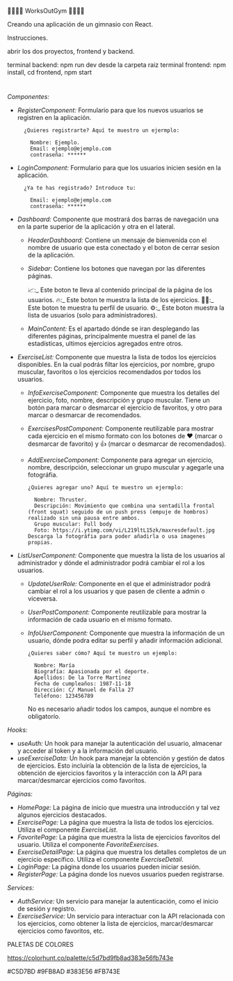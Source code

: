 🏋️‍♀️🏋️‍♀️ WorksOutGym 🏋️‍♀️🏋️‍♀️

Creando una aplicación de un gimnasio con React.

Instrucciones.

abrir los dos proyectos, frontend y backend.

terminal backend: npm run dev desde la carpeta raiz
terminal frontend: npm install, cd frontend, npm start

#

_Componentes:_

- _RegisterComponent:_ Formulario para que los nuevos usuarios se registren en la aplicación.

        ¿Quieres registrarte? Aquí te muestro un ejermplo:

          Nombre: Ejemplo.
          Email: ejemplo@ejemplo.com
          contraseña: ******

- _LoginComponent:_ Formulario para que los usuarios inicien sesión en la aplicación.

        ¿Ya te has registrado? Introduce tu:

          Email: ejemplo@ejemplo.com
          contraseña: ******

- _Dashboard:_ Componente que mostrará dos barras de navegación una en la parte superior de la aplicación y otra en el lateral.

  - _HeaderDashboard:_ Contiene un mensaje de bienvenida con el nombre de usuario que esta conectado y el boton de cerrar sesion de la aplicación.

  - _Sidebar:_ Contiene los botones que navegan por las diferentes páginas.

    📈:_ Este boton te lleva al contenido principal de la página de los usuarios.
    🔥:_ Este boton te muestra la lista de los ejercicios.
    🧑🏻:_ Este boton te muestra tu perfil de usuario.
    ⚙️:_ Este boton muestra la lista de usuarios (solo para administradores).

  - _MainContent:_ Es el apartado dónde se iran desplegando las diferentes páginas, principalmente muestra el panel de las estadísticas, ultimos ejercicios agregados entre otros.

- _ExerciseList:_ Componente que muestra la lista de todos los ejercicios disponibles. En la cual podrás filtar los ejercicios, por nombre, grupo muscular, favoritos o los ejercicios recomendados por todos los usuarios.

  - _InfoExerciseComponent:_ Componente que muestra los detalles del ejercicio, foto, nombre, descripción y grupo muscular. Tiene un botón para marcar o desmarcar el ejercicio de favoritos, y otro para marcar o desmarcar de recomendados.

  - _ExercisesPostComponent:_ Componente reutilizable para mostrar cada ejercicio en el mismo formato con los botones de ❤️ (marcar o desmarcar de favorito) y 👍 (marcar o desmarcar de recomendados).

  - _AddExerciseComponent:_ Componente para agregar un ejercicio, nombre, descripción, seleccionar un grupo muscular y agegarle una fotográfia.

        ¿Quieres agregar uno? Aquí te muestro un ejermplo:

          Nombre: Thruster.
          Descripción: Movimiento que combina una sentadilla frontal (front squat) seguido de un push press (empuje de hombros) realizado sin una pausa entre ambos.
          Grupo muscular: Full body
          Foto: https://i.ytimg.com/vi/L219ltL15zk/maxresdefault.jpg Descarga la fotográfia para poder añadirla o usa imagenes propias.

- _ListUserComponent:_ Componente que muestra la lista de los usuarios al administrador y dónde el administrador podrá cambiar el rol a los usuarios.

  - _UpdateUserRole:_ Componente en el que el administrador podrá cambiar el rol a los usuarios y que pasen de cliente a admin o viceversa.

  - _UserPostComponent:_ Componente reutilizable para mostrar la información de cada usuario en el mismo formato.

  - _InfoUserComponent:_ Componente que muestra la información de un usuario, dónde podra editar su perfil y añadir información adicional.

        ¿Quieres saber cómo? Aquí te muestro un ejemplo:

          Nombre: María
          Biografía: Apasionada por el deporte.
          Apellidos: De la Torre Martínez
          Fecha de cumpleaños: 1987-11-18
          Dirección: C/ Manuel de Falla 27
          Teléfono: 123456789

    No es necesario añadir todos los campos, aunque el nombre es obligatorío.

_Hooks:_

- _useAuth:_ Un hook para manejar la autenticación del usuario, almacenar y acceder al token y a la información del usuario.
- _useExerciseData:_ Un hook para manejar la obtención y gestión de datos de ejercicios. Esto incluiría la obtención de la lista de ejercicios, la obtención de ejercicios favoritos y la interacción con la API para marcar/desmarcar ejercicios como favoritos.

_Páginas:_

- _HomePage:_ La página de inicio que muestra una introducción y tal vez algunos ejercicios destacados.
- _ExercisePage:_ La página que muestra la lista de todos los ejercicios. Utiliza el componente _ExerciseList_.
- _FavoritePage:_ La página que muestra la lista de ejercicios favoritos del usuario. Utiliza el componente _FavoriteExercises_.
- _ExerciseDetailPage:_ La página que muestra los detalles completos de un ejercicio específico. Utiliza el componente _ExerciseDetail_.
- _LoginPage:_ La página donde los usuarios pueden iniciar sesión.
- _RegisterPage:_ La página donde los nuevos usuarios pueden registrarse.

_Services:_

- _AuthService:_ Un servicio para manejar la autenticación, como el inicio de sesión y registro.
- _ExerciseService:_ Un servicio para interactuar con la API relacionada con los ejercicios, como obtener la lista de ejercicios, marcar/desmarcar ejercicios como favoritos, etc.

PALETAS DE COLORES

https://colorhunt.co/palette/c5d7bd9fb8ad383e56fb743e

#C5D7BD
#9FB8AD
#383E56
#FB743E
